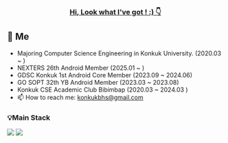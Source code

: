 ###             <div align=center> <u>  Hi, Look what I've got ! :) 👇  </u></div> ###


## 👋 Me 
- Majoring Computer Science Engineering in Konkuk University. (2020.03 ~ )
- NEXTERS 26th Android Member (2025.01 ~ )
- GDSC Konkuk 1st Android Core Member (2023.09 ~ 2024.06)
- GO SOPT 32th YB Android Member (2023.03 ~ 2023.08)
- Konkuk CSE Academic Club Bibimbap (2020.03 ~ 2024.03 )
- 📫 How to reach me: konkukbhs@gmail.com


### 💡Main Stack
   <img src="https://img.shields.io/badge/kotlin-7F52FF?style=for-the-badge&logo=kotlin&logoColor=white"> <img src="https://img.shields.io/badge/Android-3DDC84?style=for-the-badge&logo=Andriod&logoColor=white">



